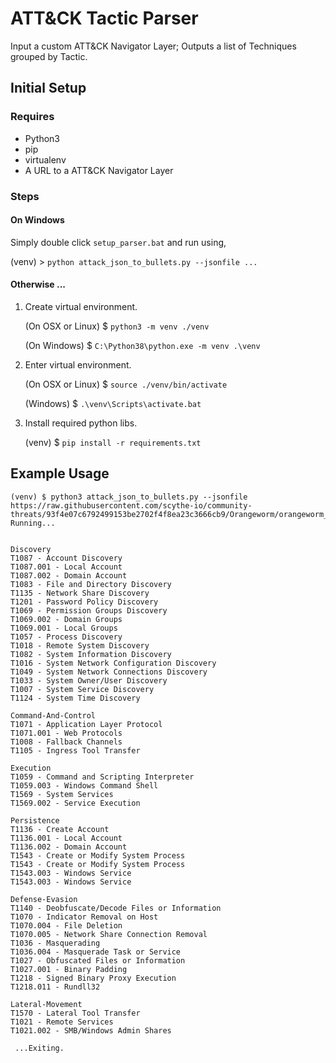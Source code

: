 ATT&CK Tactic Parser
=========

Input a custom ATT&CK Navigator Layer; Outputs a list of Techniques grouped by Tactic.


Initial Setup
-----
### Requires

- Python3
- pip
- virtualenv
- A URL to a ATT&CK Navigator Layer

### Steps

#### On Windows

Simply double click ``setup_parser.bat`` and run using,

(venv) > ``python attack_json_to_bullets.py --jsonfile ... ``

#### Otherwise ...

1. Create virtual environment.

    (On OSX or Linux)
    $ ``python3 -m venv ./venv``

    (On Windows)
    $ ``C:\Python38\python.exe -m venv .\venv``

0. Enter virtual environment.

    (On OSX or Linux)
    $ ``source ./venv/bin/activate``

    (Windows)
    $ ``.\venv\Scripts\activate.bat``

0. Install required python libs.

    (venv) $ ``pip install -r requirements.txt``


Example Usage
-----

```
(venv) $ python3 attack_json_to_bullets.py --jsonfile https://raw.githubusercontent.com/scythe-io/community-threats/93f4e07c6792499153be2702f4f8ea23c3666cb9/Orangeworm/orangeworm_layer.json
Running...


Discovery
T1087 - Account Discovery
T1087.001 - Local Account
T1087.002 - Domain Account
T1083 - File and Directory Discovery
T1135 - Network Share Discovery
T1201 - Password Policy Discovery
T1069 - Permission Groups Discovery
T1069.002 - Domain Groups
T1069.001 - Local Groups
T1057 - Process Discovery
T1018 - Remote System Discovery
T1082 - System Information Discovery
T1016 - System Network Configuration Discovery
T1049 - System Network Connections Discovery
T1033 - System Owner/User Discovery
T1007 - System Service Discovery
T1124 - System Time Discovery

Command-And-Control
T1071 - Application Layer Protocol
T1071.001 - Web Protocols
T1008 - Fallback Channels
T1105 - Ingress Tool Transfer

Execution
T1059 - Command and Scripting Interpreter
T1059.003 - Windows Command Shell
T1569 - System Services
T1569.002 - Service Execution

Persistence
T1136 - Create Account
T1136.001 - Local Account
T1136.002 - Domain Account
T1543 - Create or Modify System Process
T1543 - Create or Modify System Process
T1543.003 - Windows Service
T1543.003 - Windows Service

Defense-Evasion
T1140 - Deobfuscate/Decode Files or Information
T1070 - Indicator Removal on Host
T1070.004 - File Deletion
T1070.005 - Network Share Connection Removal
T1036 - Masquerading
T1036.004 - Masquerade Task or Service
T1027 - Obfuscated Files or Information
T1027.001 - Binary Padding
T1218 - Signed Binary Proxy Execution
T1218.011 - Rundll32

Lateral-Movement
T1570 - Lateral Tool Transfer
T1021 - Remote Services
T1021.002 - SMB/Windows Admin Shares

 ...Exiting.

```
